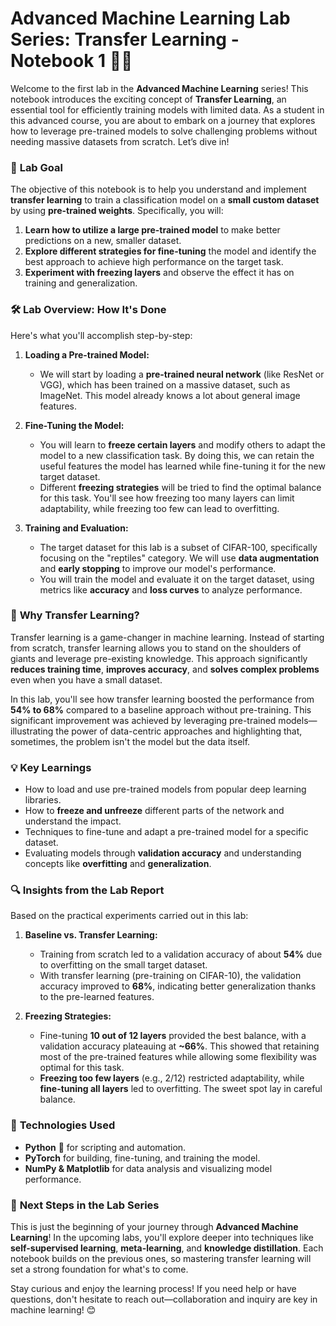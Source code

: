 # Advanced Machine Learning Lab Series: Transfer Learning - Notebook 1 🧠🚀

Welcome to the first lab in the **Advanced Machine Learning** series! This notebook introduces the exciting concept of **Transfer Learning**, an essential tool for efficiently training models with limited data. As a student in this advanced course, you are about to embark on a journey that explores how to leverage pre-trained models to solve challenging problems without needing massive datasets from scratch. Let’s dive in!

### 📌 **Lab Goal**
The objective of this notebook is to help you understand and implement **transfer learning** to train a classification model on a **small custom dataset** by using **pre-trained weights**. Specifically, you will:

1. **Learn how to utilize a large pre-trained model** to make better predictions on a new, smaller dataset.
2. **Explore different strategies for fine-tuning** the model and identify the best approach to achieve high performance on the target task.
3. **Experiment with freezing layers** and observe the effect it has on training and generalization.

### 🛠️ **Lab Overview: How It's Done**
Here's what you'll accomplish step-by-step:

1. **Loading a Pre-trained Model:**
   - We will start by loading a **pre-trained neural network** (like ResNet or VGG), which has been trained on a massive dataset, such as ImageNet. This model already knows a lot about general image features.

2. **Fine-Tuning the Model:**
   - You will learn to **freeze certain layers** and modify others to adapt the model to a new classification task. By doing this, we can retain the useful features the model has learned while fine-tuning it for the new target dataset.
   - Different **freezing strategies** will be tried to find the optimal balance for this task. You'll see how freezing too many layers can limit adaptability, while freezing too few can lead to overfitting.

3. **Training and Evaluation:**
   - The target dataset for this lab is a subset of CIFAR-100, specifically focusing on the "reptiles" category. We will use **data augmentation** and **early stopping** to improve our model's performance.
   - You will train the model and evaluate it on the target dataset, using metrics like **accuracy** and **loss curves** to analyze performance.

### 🌟 **Why Transfer Learning?**
Transfer learning is a game-changer in machine learning. Instead of starting from scratch, transfer learning allows you to stand on the shoulders of giants and leverage pre-existing knowledge. This approach significantly **reduces training time**, **improves accuracy**, and **solves complex problems** even when you have a small dataset.

In this lab, you'll see how transfer learning boosted the performance from **54% to 68%** compared to a baseline approach without pre-training. This significant improvement was achieved by leveraging pre-trained models—illustrating the power of data-centric approaches and highlighting that, sometimes, the problem isn't the model but the data itself.

### 💡 **Key Learnings**
- How to load and use pre-trained models from popular deep learning libraries.
- How to **freeze and unfreeze** different parts of the network and understand the impact.
- Techniques to fine-tune and adapt a pre-trained model for a specific dataset.
- Evaluating models through **validation accuracy** and understanding concepts like **overfitting** and **generalization**.

### 🔍 **Insights from the Lab Report**
Based on the practical experiments carried out in this lab:

1. **Baseline vs. Transfer Learning:**
   - Training from scratch led to a validation accuracy of about **54%** due to overfitting on the small target dataset.
   - With transfer learning (pre-training on CIFAR-10), the validation accuracy improved to **68%**, indicating better generalization thanks to the pre-learned features.

2. **Freezing Strategies:**
   - Fine-tuning **10 out of 12 layers** provided the best balance, with a validation accuracy plateauing at **~66%**. This showed that retaining most of the pre-trained features while allowing some flexibility was optimal for this task.
   - **Freezing too few layers** (e.g., 2/12) restricted adaptability, while **fine-tuning all layers** led to overfitting. The sweet spot lay in careful balance.

### 🔧 **Technologies Used**
- **Python** 🐍 for scripting and automation.
- **PyTorch** for building, fine-tuning, and training the model.
- **NumPy & Matplotlib** for data analysis and visualizing model performance.

### 🚀 **Next Steps in the Lab Series**
This is just the beginning of your journey through **Advanced Machine Learning**! In the upcoming labs, you'll explore deeper into techniques like **self-supervised learning**, **meta-learning**, and **knowledge distillation**. Each notebook builds on the previous ones, so mastering transfer learning will set a strong foundation for what's to come.

Stay curious and enjoy the learning process! If you need help or have questions, don't hesitate to reach out—collaboration and inquiry are key in machine learning! 😊


